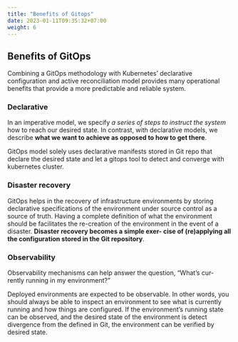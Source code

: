 ```yaml
---
title: "Benefits of Gitops"
date: 2023-01-11T09:35:32+07:00
weight: 6
---
```


## Benefits of GitOps

Combining a GitOps methodology with Kubernetes’ declarative configuration and
active reconciliation model provides many operational benefits that provide a more
predictable and reliable system.

### Declarative

In an imperative model, we specify *a series of steps to instruct the system* how to reach our desired state. In contrast, with declarative models, we describe **what we want to achieve as opposed to how to get there**.

GitOps model solely uses declarative manifests stored in Git repo that declare the desired state and let a gitops tool to detect and converge with kubernetes cluster.

### Disaster recovery

GitOps helps in the recovery of infrastructure environments by storing declarative
specifications of the environment under source control as a source of truth. Having a
complete definition of what the environment should be facilitates the re-creation of
the environment in the event of a disaster. **Disaster recovery becomes a simple exer-
cise of (re)applying all the configuration stored in the Git repository**.

### Observability

Observability mechanisms can help answer the question, “What’s cur-
rently running in my environment?”

Deployed environments are expected
to be observable. In other words, you should always be able to inspect an environment
to see what is currently running and how things are configured. If the environment’s running state can be
observed, and the desired state of the environment is
detect divergence from the
defined in Git, the environment can be verified by
desired state.




